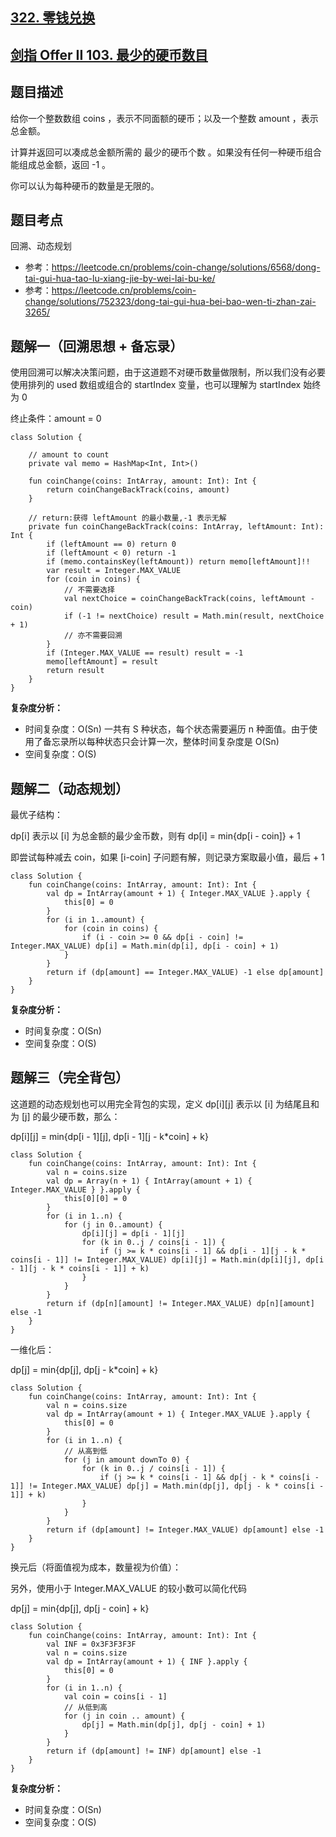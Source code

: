 ## [322. 零钱兑换](https://leetcode.cn/problems/coin-change/description/)
## [剑指 Offer II 103. 最少的硬币数目](https://leetcode.cn/problems/gaM7Ch/?favorite=e8X3pBZi)

## 题目描述

给你一个整数数组 coins ，表示不同面额的硬币；以及一个整数 amount ，表示总金额。

计算并返回可以凑成总金额所需的 最少的硬币个数 。如果没有任何一种硬币组合能组成总金额，返回 -1 。

你可以认为每种硬币的数量是无限的。

## 题目考点

回溯、动态规划

- 参考：https://leetcode.cn/problems/coin-change/solutions/6568/dong-tai-gui-hua-tao-lu-xiang-jie-by-wei-lai-bu-ke/
- 参考：https://leetcode.cn/problems/coin-change/solutions/752323/dong-tai-gui-hua-bei-bao-wen-ti-zhan-zai-3265/

## 题解一（回溯思想 + 备忘录）

使用回溯可以解决决策问题，由于这道题不对硬币数量做限制，所以我们没有必要使用排列的 used 数组或组合的 startIndex 变量，也可以理解为 startIndex 始终为 0

终止条件：amount = 0

```
class Solution {

    // amount to count
    private val memo = HashMap<Int, Int>()

    fun coinChange(coins: IntArray, amount: Int): Int {
        return coinChangeBackTrack(coins, amount)
    }

    // return:获得 leftAmount 的最小数量,-1 表示无解
    private fun coinChangeBackTrack(coins: IntArray, leftAmount: Int): Int {
        if (leftAmount == 0) return 0
        if (leftAmount < 0) return -1
        if (memo.containsKey(leftAmount)) return memo[leftAmount]!!
        var result = Integer.MAX_VALUE
        for (coin in coins) {
            // 不需要选择
            val nextChoice = coinChangeBackTrack(coins, leftAmount - coin)
            if (-1 != nextChoice) result = Math.min(result, nextChoice + 1)
            // 亦不需要回溯
        }
        if (Integer.MAX_VALUE == result) result = -1
        memo[leftAmount] = result
        return result
    }
}
```
**复杂度分析：**

- 时间复杂度：O(Sn) 一共有 S 种状态，每个状态需要遍历 n 种面值。由于使用了备忘录所以每种状态只会计算一次，整体时间复杂度是 O(Sn)
- 空间复杂度：O(S) 

## 题解二（动态规划）

最优子结构：

dp[i] 表示以 [i] 为总金额的最少金币数，则有 dp[i] = min{dp[i - coin]} + 1

即尝试每种减去 coin，如果 [i-coin] 子问题有解，则记录方案取最小值，最后 + 1

```
class Solution {
    fun coinChange(coins: IntArray, amount: Int): Int {
        val dp = IntArray(amount + 1) { Integer.MAX_VALUE }.apply {
            this[0] = 0
        }
        for (i in 1..amount) {
            for (coin in coins) {
                if (i - coin >= 0 && dp[i - coin] != Integer.MAX_VALUE) dp[i] = Math.min(dp[i], dp[i - coin] + 1)
            }
        }
        return if (dp[amount] == Integer.MAX_VALUE) -1 else dp[amount]
    }
}
```

**复杂度分析：**

- 时间复杂度：O(Sn)
- 空间复杂度：O(S) 

## 题解三（完全背包）

这道题的动态规划也可以用完全背包的实现，定义 dp[i][j] 表示以 [i] 为结尾且和为 [j] 的最少硬币数，那么：

dp[i][j] = min{dp[i - 1][j], dp[i - 1][j - k*coin] + k}

```
class Solution {
    fun coinChange(coins: IntArray, amount: Int): Int {
        val n = coins.size
        val dp = Array(n + 1) { IntArray(amount + 1) { Integer.MAX_VALUE } }.apply {
            this[0][0] = 0
        }
        for (i in 1..n) {
            for (j in 0..amount) {
                dp[i][j] = dp[i - 1][j]
                for (k in 0..j / coins[i - 1]) {
                    if (j >= k * coins[i - 1] && dp[i - 1][j - k * coins[i - 1]] != Integer.MAX_VALUE) dp[i][j] = Math.min(dp[i][j], dp[i - 1][j - k * coins[i - 1]] + k)
                }
            }
        }
        return if (dp[n][amount] != Integer.MAX_VALUE) dp[n][amount] else -1
    }
}
```

一维化后：

dp[j] = min{dp[j], dp[j - k*coin] + k}

```
class Solution {
    fun coinChange(coins: IntArray, amount: Int): Int {
        val n = coins.size
        val dp = IntArray(amount + 1) { Integer.MAX_VALUE }.apply {
            this[0] = 0
        }
        for (i in 1..n) {
            // 从高到低
            for (j in amount downTo 0) {
                for (k in 0..j / coins[i - 1]) {
                    if (j >= k * coins[i - 1] && dp[j - k * coins[i - 1]] != Integer.MAX_VALUE) dp[j] = Math.min(dp[j], dp[j - k * coins[i - 1]] + k)
                }
            }
        }
        return if (dp[amount] != Integer.MAX_VALUE) dp[amount] else -1
    }
}
```

换元后（将面值视为成本，数量视为价值）：

另外，使用小于 Integer.MAX_VALUE 的较小数可以简化代码

dp[j] = min{dp[j], dp[j - coin] + k}

```
class Solution {
    fun coinChange(coins: IntArray, amount: Int): Int {
        val INF = 0x3F3F3F3F
        val n = coins.size
        val dp = IntArray(amount + 1) { INF }.apply {
            this[0] = 0
        }
        for (i in 1..n) {
            val coin = coins[i - 1]
            // 从低到高
            for (j in coin .. amount) {
                dp[j] = Math.min(dp[j], dp[j - coin] + 1)
            }
        }
        return if (dp[amount] != INF) dp[amount] else -1
    }
}
```

**复杂度分析：**

- 时间复杂度：O(Sn)
- 空间复杂度：O(S) 
